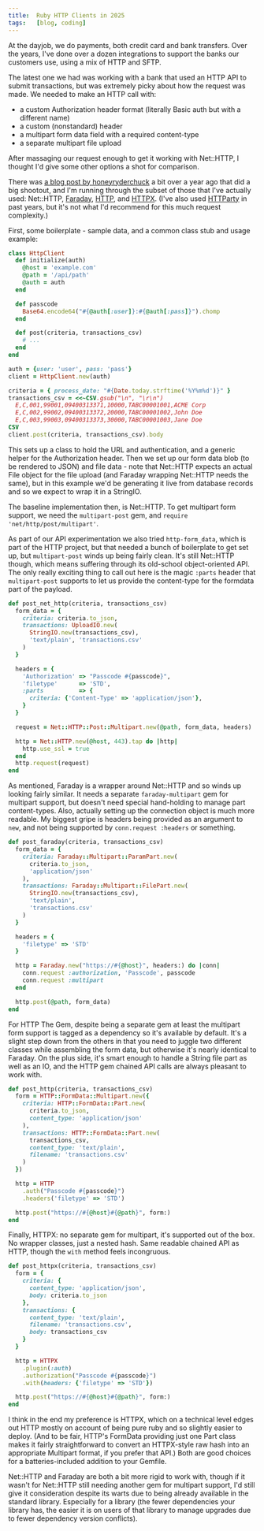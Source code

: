 ```yaml
---
title:  Ruby HTTP Clients in 2025
tags:   [blog, coding]
---
```


At the dayjob, we do payments, both credit card and bank transfers.
Over the years, I've done over a dozen integrations to support the banks our customers use, using a mix of HTTP and SFTP.

The latest one we had was working with a bank that used an HTTP API to submit transactions, but was extremely picky about how the request was made.
We needed to make an HTTP call with:

- a custom Authorization header format (literally Basic auth but with a different name)
- a custom (nonstandard) header
- a multipart form data field with a required content-type
- a separate multipart file upload

After massaging our request enough to get it working with Net::HTTP, I thought I'd give some other options a shot for comparison.

There was [a blog post by honeyryderchuck](https://honeyryderchuck.gitlab.io/2023/10/15/state-of-ruby-http-clients-use-httpx.html)
a bit over a year ago that did a big shootout, and I'm running through the subset of those that I've actually used:
Net::HTTP, [Faraday](), [HTTP](), and [HTTPX]().
(I've also used [HTTParty]() in past years, but it's not what I'd recommend for this much request complexity.)

[Faraday]: https://github.com/lostisland/faraday
[HTTP]: https://github.com/httprb/http
[HTTPX]: https://honeyryderchuck.gitlab.io/httpx/rdoc/
[HTTParty]: https://github.com/jnunemaker/httparty

First, some boilerplate - sample data, and a common class stub and usage example:

```ruby
class HttpClient
  def initialize(auth)
    @host = 'example.com'
    @path = '/api/path'
    @auth = auth
  end

  def passcode
    Base64.encode64("#{@auth[:user]}:#{@auth[:pass]}").chomp
  end

  def post(criteria, transactions_csv)
    # ...
  end
end

auth = {user: 'user', pass: 'pass'}
client = HttpClient.new(auth)

criteria = { process_date: "#{Date.today.strftime('%Y%m%d')}" }
transactions_csv = <<~CSV.gsub("\n", "\r\n")
  E,C,001,99001,09400313371,10000,TABC00001001,ACME Corp
  E,C,002,99002,09400313372,20000,TABC00001002,John Doe
  E,C,003,99003,09400313373,30000,TABC00001003,Jane Doe
CSV
client.post(criteria, transactions_csv).body
```

This sets up a class to hold the URL and authentication, and a generic helper for the Authorization header.
Then we set up our form data blob (to be rendered to JSON) and file data - note that Net\::HTTP expects an actual File
object for the file upload (and Faraday wrapping Net\::HTTP needs the same), but in this example we'd be generating it live from database records and so we expect to wrap it in a StringIO.

The baseline implementation then, is Net::HTTP.
To get multipart form support, we need the `multipart-post` gem, and `require 'net/http/post/multipart'`.

As part of our API experimentation we also tried `http-form_data`, which is part of the HTTP project, but that needed a bunch of boilerplate to get set up, but `multipart-post` winds up being fairly clean.
It's still Net::HTTP though, which means suffering through its old-school object-oriented API.
The only really exciting thing to call out here is the magic `:parts` header that `multipart-post` supports to let us provide the content-type for the formdata part of the payload.

```ruby
def post_net_http(criteria, transactions_csv)
  form_data = {
    criteria: criteria.to_json,
    transactions: UploadIO.new(
      StringIO.new(transactions_csv),
      'text/plain', 'transactions.csv'
    )
  }

  headers = {
    'Authorization' => "Passcode #{passcode}",
    'filetype'      => 'STD',
    :parts          => {
      criteria: {'Content-Type' => 'application/json'},
    }
  }

  request = Net::HTTP::Post::Multipart.new(@path, form_data, headers)

  http = Net::HTTP.new(@host, 443).tap do |http|
    http.use_ssl = true
  end
  http.request(request)
end
```

As mentioned, Faraday is a wrapper around Net::HTTP and so winds up looking fairly similar.
It needs a separate `faraday-multipart` gem for multipart support, but doesn't need special hand-holding to manage part content-types.
Also, actually setting up the connection object is much more readable.
My biggest gripe is headers being provided as an argument to `new`, and not being supported by `conn.request :headers` or something.

```ruby
def post_faraday(criteria, transactions_csv)
  form_data = {
    criteria: Faraday::Multipart::ParamPart.new(
      criteria.to_json,
      'application/json'
    ),
    transactions: Faraday::Multipart::FilePart.new(
      StringIO.new(transactions_csv),
      'text/plain',
      'transactions.csv'
    )
  }

  headers = {
    'filetype' => 'STD'
  }

  http = Faraday.new("https://#{@host}", headers:) do |conn|
    conn.request :authorization, 'Passcode', passcode
    conn.request :multipart
  end

  http.post(@path, form_data)
end
```

For HTTP The Gem, despite being a separate gem at least the multipart form support is tagged as a dependency so it's available by default.
It's a slight step down from the others in that you need to juggle two different classes while assembling the form data, but otherwise it's nearly identical to Faraday.
On the plus side, it's smart enough to handle a String file part as well as an IO, and the HTTP gem chained API calls are always pleasant to work with.

```ruby
def post_http(criteria, transactions_csv)
  form = HTTP::FormData::Multipart.new({
    criteria: HTTP::FormData::Part.new(
      criteria.to_json,
      content_type: 'application/json'
    ),
    transactions: HTTP::FormData::Part.new(
      transactions_csv,
      content_type: 'text/plain',
      filename: 'transactions.csv'
    )
  })

  http = HTTP
    .auth("Passcode #{passcode}")
    .headers('filetype' => 'STD')

  http.post("https://#{@host}#{@path}", form:)
end
```

Finally, HTTPX: no separate gem for multipart, it's supported out of the box.
No wrapper classes, just a nested hash.
Same readable chained API as HTTP, though the `with` method feels incongruous.

```ruby
def post_httpx(criteria, transactions_csv)
  form = {
    criteria: {
      content_type: 'application/json',
      body: criteria.to_json
    },
    transactions: {
      content_type: 'text/plain',
      filename: 'transactions.csv',
      body: transactions_csv
    }
  }

  http = HTTPX
    .plugin(:auth)
    .authorization("Passcode #{passcode}")
    .with(headers: {'filetype' => 'STD'})

  http.post("https://#{@host}#{@path}", form:)
end
```

I think in the end my preference is HTTPX, which on a technical level edges out HTTP mostly on account of being pure ruby and so slightly easier to deploy.
(And to be fair, HTTP's FormData providing just one Part class makes it fairly straightforward to convert an HTTPX-style raw hash into an appropriate Multipart format, if you prefer that API.)
Both are good choices for a batteries-included addition to your Gemfile.

Net\::HTTP and Faraday are both a bit more rigid to work with, though if it wasn't for Net\::HTTP still needing another gem for multipart support, I'd still give it consideration despite its warts due to being already available in the standard library.
Especially for a library (the fewer dependencies your library has, the easier it is on users of that library to manage upgrades due to fewer dependency version conflicts).
